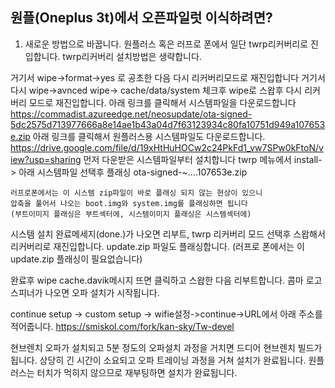 원플(Oneplus 3t)에서 오픈파일럿 이식하려면?
------
1. 새로운 방법으로 바꿉니다.
 원플러스 혹은 러프로 폰에서 일단 twrp리커버리로 진입합니다.
 twrp리커버리 설치방법은 생략합니다.
 
 거기서 wipe->format->yes 로 공초한 다음 다시 리커버리모드로 재진입합니다
 거기서 다시 wipe->avnced wipe-> cache/data/system 체크후 wipe로 스왑후 다시 리커버리 모드로 재진입합니다.
 아래 링크를 클릭해서 시스템파일을 다운로드합니다
 https://commadist.azureedge.net/neosupdate/ota-signed-5dc2575d713977666a8e14ae1b43a04d7f63123934c80fa10751d949a107653e.zip
 아래 링크를 클릭해서 원플러스용 시스템파일도 다운로드합니다.
 https://drive.google.com/file/d/19xHtHuHOCw2c24PkFd1_vw7SPw0kFtoN/view?usp=sharing
 먼저 다운받은 시스템파일부터 설치합니다
 twrp 메뉴에서 install-> 아래 시스템파일 선택후 플래싱
 ota-signed-~....107653e.zip
 ```
 러프로폰에서는 이 시스템 zip파일이 바로 플래싱 되지 않는 현상이 있으니
 압축을 풀어서 나오는 boot.img와 system.img를 플래싱하면 됩니다
 (부트이미지 플래싱은 부트섹터에, 시스템이미지 플래싱은 시스템섹터에)
 ```
 시스템 설치 완료메세지(done.)가 나오면 리부트, twrp 리커버리 모드 선택후 스왑해서 리커버리로 재진입합니다.
 update.zip 파일도 플래싱합니다.
 (러프로 폰에서는 이 update.zip 플래싱이 필요없습니다)
 
 완료후 wipe cache.davik메시지 뜨면 클릭하고 스왑한 다음 리부트합니다.
 콤마 로고 스피너가 나오면 오파 설치가 시작됩니다.
 
 continue setup -> custom setup -> wifie설정->continue->URL에서 아래 주소를 적어줍니다.
 https://smiskol.com/fork/kan-sky/Tw-devel
 
 현브렌치 오파가 설치되고 5분 정도의 오파설치 과정을 거치면 드디어 현브렌치 빌드가 됩니다.
 상당히 긴 시간이 소요되고 오파 트레이닝 과정을 거쳐 설치가 완료됩니다.
 원플러스는 터치가 먹히지 않으므로 재부팅하면 설치가 완료됩니다.
